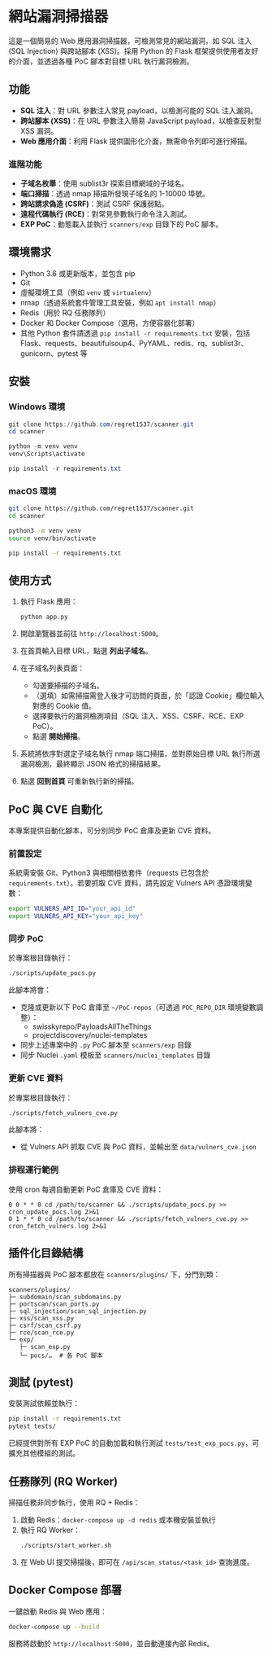 # 網站漏洞掃描器

這是一個簡易的 Web 應用漏洞掃描器，可檢測常見的網站漏洞，如 SQL 注入 (SQL Injection) 與跨站腳本 (XSS)。採用 Python 的 Flask 框架提供使用者友好的介面，並透過各種 PoC 腳本對目標 URL 執行漏洞檢測。

## 功能

- **SQL 注入**：對 URL 參數注入常見 payload，以檢測可能的 SQL 注入漏洞。
- **跨站腳本 (XSS)**：在 URL 參數注入簡易 JavaScript payload，以檢查反射型 XSS 漏洞。
- **Web 應用介面**：利用 Flask 提供圖形化介面，無需命令列即可進行掃描。
  
### 進階功能
- **子域名枚舉**：使用 sublist3r 探索目標網域的子域名。
- **端口掃描**：透過 nmap 掃描所發現子域名的 1-10000 埠號。
- **跨站請求偽造 (CSRF)**：測試 CSRF 保護弱點。
- **遠程代碼執行 (RCE)**：對常見參數執行命令注入測試。
- **EXP PoC**：動態載入並執行 `scanners/exp` 目錄下的 PoC 腳本。

## 環境需求


- Python 3.6 或更新版本，並包含 pip
- Git
- 虛擬環境工具（例如 `venv` 或 `virtualenv`）
- nmap（透過系統套件管理工具安裝，例如 `apt install nmap`）
- Redis（用於 RQ 任務隊列）
- Docker 和 Docker Compose（選用，方便容器化部署）
- 其他 Python 套件請透過 `pip install -r requirements.txt` 安裝，包括 Flask、requests、beautifulsoup4、PyYAML、redis、rq、sublist3r、gunicorn、pytest 等

## 安裝

### Windows 環境

```powershell
git clone https://github.com/regret1537/scanner.git
cd scanner

python -m venv venv
venv\Scripts\activate

pip install -r requirements.txt
```

### macOS 環境

```bash
git clone https://github.com/regret1537/scanner.git
cd scanner

python3 -m venv venv
source venv/bin/activate

pip install -r requirements.txt
```

## 使用方式

1. 執行 Flask 應用：

   ```bash
   python app.py
   ```

2. 開啟瀏覽器並前往 `http://localhost:5000`。

3. 在首頁輸入目標 URL，點選 **列出子域名**。

4. 在子域名列表頁面：
   - 勾選要掃描的子域名。
   - （選填）如需掃描需登入後才可訪問的頁面，於「認證 Cookie」欄位輸入對應的 Cookie 值。
   - 選擇要執行的漏洞檢測項目（SQL 注入、XSS、CSRF、RCE、EXP PoC）。
   - 點選 **開始掃描**。

5. 系統將依序對選定子域名執行 nmap 端口掃描，並對原始目標 URL 執行所選漏洞檢測，最終顯示 JSON 格式的掃描結果。

6. 點選 **回到首頁** 可重新執行新的掃描。
## PoC 與 CVE 自動化
本專案提供自動化腳本，可分別同步 PoC 倉庫及更新 CVE 資料。

### 前置設定
系統需安裝 Git、Python3 與相關相依套件（requests 已包含於 `requirements.txt`）。若要抓取 CVE 資料，請先設定 Vulners API 憑證環境變數：
```bash
export VULNERS_API_ID="your_api_id"
export VULNERS_API_KEY="your_api_key"
```

### 同步 PoC
於專案根目錄執行：
```bash
./scripts/update_pocs.py
```
此腳本將會：
- 克隆或更新以下 PoC 倉庫至 `~/PoC-repos`（可透過 `POC_REPO_DIR` 環境變數調整）：
  - swisskyrepo/PayloadsAllTheThings
  - projectdiscovery/nuclei-templates
- 同步上述專案中的 `.py` PoC 腳本至 `scanners/exp` 目錄
- 同步 Nuclei `.yaml` 模板至 `scanners/nuclei_templates` 目錄

### 更新 CVE 資料
於專案根目錄執行：
```bash
./scripts/fetch_vulners_cve.py
```
此腳本將：
- 從 Vulners API 抓取 CVE 與 PoC 資料，並輸出至 `data/vulners_cve.json`

### 排程運行範例
使用 cron 每週自動更新 PoC 倉庫及 CVE 資料：
```cron
0 0 * * 0 cd /path/to/scanner && ./scripts/update_pocs.py >> cron_update_pocs.log 2>&1
0 1 * * 0 cd /path/to/scanner && ./scripts/fetch_vulners_cve.py >> cron_fetch_vulners.log 2>&1
``` 

## 插件化目錄結構
所有掃描器與 PoC 腳本都放在 `scanners/plugins/` 下，分門別類：
```
scanners/plugins/
├─ subdomain/scan_subdomains.py
├─ portscan/scan_ports.py
├─ sql_injection/scan_sql_injection.py
├─ xss/scan_xss.py
├─ csrf/scan_csrf.py
├─ rce/scan_rce.py
└─ exp/
   ├─ scan_exp.py
   └─ pocs/…  # 各 PoC 腳本
```

## 測試 (pytest)
安裝測試依賴並執行：
```bash
pip install -r requirements.txt
pytest tests/
```
已經提供對所有 EXP PoC 的自動加載和執行測試 `tests/test_exp_pocs.py`，可擴充其他模組的測試。

## 任務隊列 (RQ Worker)
掃描任務非同步執行，使用 RQ + Redis：
1. 啟動 Redis：`docker-compose up -d redis` 或本機安裝並執行
2. 執行 RQ Worker：
   ```bash
   ./scripts/start_worker.sh
   ```
3. 在 Web UI 提交掃描後，即可在 `/api/scan_status/<task_id>` 查詢進度。

## Docker Compose 部署
一鍵啟動 Redis 與 Web 應用：
```bash
docker-compose up --build
```
服務將啟動於 `http://localhost:5000`，並自動連接內部 Redis。
